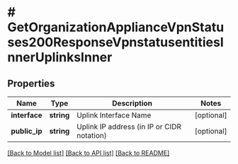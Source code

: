 # # GetOrganizationApplianceVpnStatuses200ResponseVpnstatusentitiesInnerUplinksInner

## Properties

Name | Type | Description | Notes
------------ | ------------- | ------------- | -------------
**interface** | **string** | Uplink Interface Name | [optional]
**public_ip** | **string** | Uplink IP address (in IP or CIDR notation) | [optional]

[[Back to Model list]](../../README.md#models) [[Back to API list]](../../README.md#endpoints) [[Back to README]](../../README.md)
